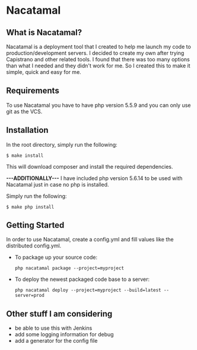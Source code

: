 Nacatamal
=========

## What is Nacatamal?

Nacatamal is a deployment tool that I created to help me launch my code to production/development servers. I decided to 
create my own after trying Capistrano and other related tools. I found that there was too many options than what
I needed and they didn't work for me. So I created this to make it simple, quick and easy for me.

## Requirements

To use Nacatamal you have to have php version 5.5.9 and you can only use git as the VCS.

## Installation

In the root directory, simply run the following:
```
$ make install
```
This will download composer and install the required dependencies.

**---ADDITIONALLY---**
I have included php version 5.6.14 to be used with Nacatamal just in case no php is installed. 

Simply run the following:

```
$ make php install
```

## Getting Started

In order to use Nacatamal, create a config.yml and fill values like the distributed config.yml.

*   To package up your source code:

        php nacatamal package --project=myproject

*   To deploy the newest packaged code base to a server:

        php nacatamal deploy --project=myproject --build=latest --server=prod
        
## Other stuff I am considering

- be able to use this with Jenkins
- add some logging information for debug
- add a generator for the config file